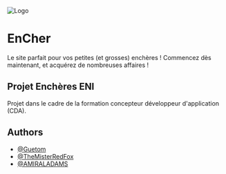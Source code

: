 
![Logo](https://github.com/Guetom/EnCher/logo.png)


# EnCher

Le site parfait pour vos petites (et grosses) enchères !
Commencez dès maintenant, et acquérez de nombreuses affaires !


## Projet Enchères ENI

Projet dans le cadre de la formation concepteur développeur d'application (CDA).
## Authors

- [@Guetom](https://www.github.com/Guetom)
- [@TheMisterRedFox](https://www.github.com/TheMisterRedFox)
- [@AMIRALADAMS](https://www.github.com/AMIRALADAMS)


